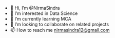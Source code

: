 - 👋 Hi, I’m @NirmaSindra
- 👀 I’m interested in Data Science
- 🌱 I’m currently learning MCA
- 💞️ I’m looking to collaborate on related projects
- 📫 How to reach me nirmasindra12@gmail.com

<!---
NirmaSindra/NirmaSindra is a ✨ special ✨ repository because its `README.md` (this file) appears on your GitHub profile.
You can click the Preview link to take a look at your changes.
--->
